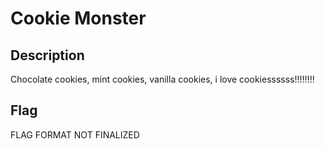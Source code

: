 # Cookie Monster

## Description

Chocolate cookies, mint cookies, vanilla cookies, i love cookiessssss!!!!!!!!

## Flag

FLAG FORMAT NOT FINALIZED
